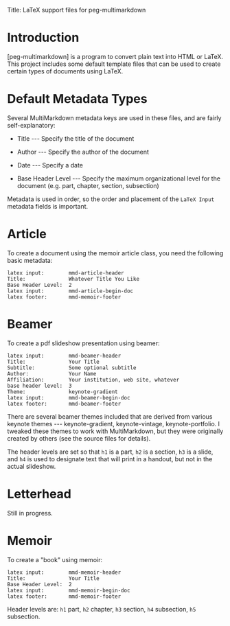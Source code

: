 Title:	LaTeX support files for peg-multimarkdown  


# Introduction #

[peg-multimarkdown] is a program to convert plain text into HTML or LaTeX.
This project includes some default template files that can be used to create
certain types of documents using LaTeX.


# Default Metadata Types #

Several MultiMarkdown metadata keys are used in these files, and are fairly
self-explanatory:

* Title				--- Specify the title of the document

* Author			--- Specify the author of the document

* Date				--- Specify a date

* Base Header Level	--- Specify the maximum organizational level for the document (e.g. part, chapter, section, subsection)

Metadata is used in order, so the order and placement of the `LaTeX Input`
metadata fields is important.


# Article #

To create a document using the memoir article class, you need the following
basic metadata:


	latex input:		mmd-article-header
	Title:				Whatever Title You Like 
	Base Header Level:	2  
	latex input:		mmd-article-begin-doc
	latex footer:		mmd-memoir-footer


# Beamer #

To create a pdf slideshow presentation using beamer:

	latex input:		mmd-beamer-header  
	Title:				Your Title  
	Subtitle:			Some optional subtitle 
	Author:				Your Name  
	Affiliation:		Your institution, web site, whatever
	base header level:	3
	Theme:				keynote-gradient
	latex input:		mmd-beamer-begin-doc
	latex footer:		mmd-beamer-footer

There are several beamer themes included that are derived from various keynote
themes --- keynote-gradient, keynote-vintage, keynote-portfolio. I tweaked
these themes to work with MultiMarkdown, but they were originally created by
others (see the source files for details).

The header levels are set so that `h1` is a part, `h2` is a section, `h3` is a
slide, and `h4` is used to designate text that will print in a handout, but
not in the actual slideshow.


# Letterhead #

Still in progress.


# Memoir #

To create a "book" using memoir:

	latex input:		mmd-memoir-header
	Title:				Your Title
	Base Header Level:	2
	latex input:		mmd-memoir-begin-doc
	latex footer:		mmd-memoir-footer

Header levels are: `h1` part, `h2` chapter, `h3` section, `h4` subsection, `h5` subsection.